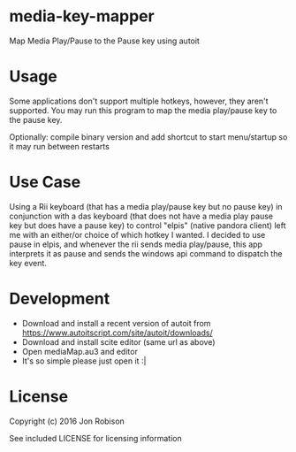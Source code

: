 # media-key-mapper

Map Media Play/Pause to the Pause key using autoit

# Usage

Some applications don't support multiple hotkeys, however, they
aren't supported. You may run this program to map the media play/pause key
to the pause key.

Optionally: compile binary version and add shortcut to start menu/startup
so it may run between restarts

# Use Case

Using a Rii keyboard (that has a media play/pause key but no pause key)
in conjunction with a das keyboard (that does not have a media play pause key
but does have a pause key) to control "elpis" (native pandora client) left
me with an either/or choice of which hotkey I wanted. I decided to use pause
in elpis, and whenever the rii sends media play/pause, this app interprets
it as pause and sends the windows api command to dispatch the key event.

# Development

* Download and install a recent version of autoit from https://www.autoitscript.com/site/autoit/downloads/
* Download and install scite editor (same url as above)
* Open mediaMap.au3 and editor
* It's so simple please just open it :|

# License

Copyright (c) 2016 Jon Robison

See included LICENSE for licensing information